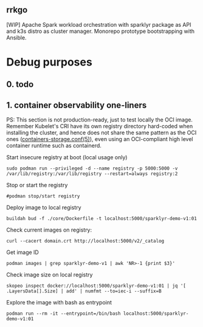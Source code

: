 ## rrkgo

[WIP] Apache Spark workload orchestration with sparklyr package as API and k3s distro as cluster manager. Monorepo prototype bootstrapping with Ansible.

# Debug purposes

## 0. todo

## 1. container observability one-liners

PS: This section is not production-ready, just to test locally the OCI image. Remember Kubelet's CRI have its own registry directory hard-coded when installing the cluster, and hence does not share the same pattern as the OCI ones ([containers-storage.conf(5)](https://web.archive.org/web/20230714001722/https://github.com/containers/storage/blob/01fccaa58f0663931c4295cf66bddae48fc24fcb/docs/containers-storage.conf.5.md)), even using an OCI-compliant high level container runtime such as containerd.


Start insecure registry at boot (local usage only)
```
sudo podman run --privileged -d --name registry -p 5000:5000 -v /var/lib/registry:/var/lib/registry --restart=always registry:2
```

Stop or start the registry
```
#podman stop/start registry
```

Deploy image to local registry
```
buildah bud -f ./core/Dockerfile -t localhost:5000/sparklyr-demo-v1:01
```

Check current images on registry:
```
curl --cacert domain.crt http://localhost:5000/v2/_catalog
```

Get image ID
```
podman images | grep sparklyr-demo-v1 | awk 'NR>-1 {print $3}'
```

Check image size on local registry
```
skopeo inspect docker://localhost:5000/sparklyr-demo-v1:01 | jq '[ .LayersData[].Size] | add' | numfmt --to=iec-i --suffix=B
```

Explore the image with bash as entrypoint
```
podman run --rm -it --entrypoint=/bin/bash localhost:5000/sparklyr-demo-v1:01
```


